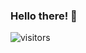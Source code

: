 ### Hello there! 👾
![visitors](https://visitor-badge.glitch.me/badge?page_id=chrismacdonaldw.chrismacdonaldw)
